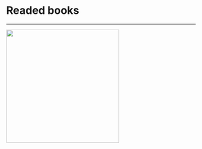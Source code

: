 # Readed books
---
<img src="https://github.com/B0nesh/Readed_books/blob/media/automate_the_boring_stuff_with_python.jpg" width="300">

